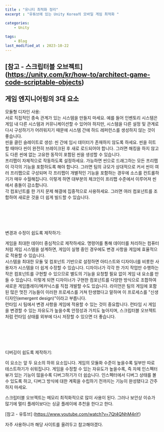 ```yaml
---
title : "유니티 최적화 정리"
excerpt : "유튜브에 있는 Unity Korea의 모바일 게임 최적화 "

categories:
    - Unity
    
tags:
    - Blog
last_modified_at : 2023-10-22
---
```

[참고 - 스크립터블 오브젝트] (https://unity.com/kr/how-to/architect-game-code-scriptable-objects)
<br><br>
게임 엔지니어링의 3대 요소
---
모듈형 디자인 사용:
<br>
서로 직접적인 종속 관계가 있는 시스템을 만들지 마세요. 예를 들어 인벤토리 시스템은 게임 내 다른 시스템과 커뮤니케이션할 수 있어야 하지만, 시스템을 다른 설정 및 관계로 다시 구성하기가 어려워지기 때문에 시스템 간에 하드 레퍼런스를 생성하지 않는 것이 좋습니다. <br>
씬을 클린 슬레이트로 생성: 씬 간에 임시 데이터가 존재하지 않도록 하세요. 씬을 히트할 때마다 씬이 완전히 브레이크된 후 새로 로드되어야 합니다. 그러면 해킹을 하지 않고도 다른 씬에 없는 고유한 동작이 포함된 씬을 생성할 수 있습니다. <br>
프리팹이 자체적으로 작동하도록 설정하세요. 가능하면 씬으로 드래그하는 모든 프리팹이 각각의 기능을 포함하도록 해야 합니다. 그러면 팀의 규모가 상대적으로 커서 씬이 여러 프리팹으로 구성되며 각 프리팹이 개별적인 기능을 포함하는 경우에 소스를 컨트롤하기가 매우 수월해집니다. 이렇게 하면 대부분의 체크인이 프리팹 수준에서 이루어져 씬에서 충돌이 감소합니다. <br>
각 컴포넌트를 한 가지 문제 해결에 집중적으로 사용하세요. 그러면 여러 컴포넌트를 조합하여 새로운 것을 더 쉽게 빌드할 수 있습니다.
 
 <br><br>
---
변경과 수정이 쉽도록 제작하기:

게임을 최대한 데이터 중심적으로 제작하세요. 명령어를 통해 데이터를 처리하는 컴퓨터처럼 게임 시스템을 설계하면, 게임이 실행 중인 경우에도 변경 사항을 게임에 효율적으로 적용할 수 있습니다. <br>
시스템을 최대한 모듈 및 컴포넌트 기반으로 설정하면 아티스트와 디자이너를 비롯한 사용자가 시스템을 더 쉽게 수정할 수 있습니다. 디자이너가 각각 한 가지 작업만 수행하는 작은 컴포넌트를 구현할 수 있으므로 별도의 기능을 요청할 필요 없이 게임 내 요소를 만들 수 있습니다. 이렇게 되면 디자이너가 구현한 컴포넌트를 다양한 방식으로 조합하여 새로운 게임플레이/메카닉스를 직접 개발할 수도 있습니다. 라이언은 팀의 게임에 포함된 많은 멋진 기능들이 이러한 프로세스를 거쳐 탄생했다고 말하며 이 프로세스를 "신생 디자인(emergent design)"이라고 부릅니다. <br>
런타임 시 팀에서 변경 사항을 게임에 적용할 수 있는 것이 중요합니다. 런타임 시 게임을 변경할 수 있는 자유도가 높을수록 안정성과 가치도 높아지며, 스크립터블 오브젝트처럼 런타임 상태를 외부에 다시 저장할 수 있으면 더 좋습니다.<br>
 
<br><br>
---
디버깅이 쉽도록 제작하기:

이 요소는 앞 두 요소의 하위 요소입니다. 게임의 모듈화 수준이 높을수록 일부만 따로 테스트하기가 쉬워집니다. 게임을 수정할 수 있는 자유도가 높을수록, 즉 자체 인스펙터 뷰가 있는 기능이 많을수록 디버그하기가 더 쉽습니다. 인스펙터에서 디버그 상태를 볼 수 있도록 하고, 디버그 방식에 대한 계획을 수립하기 전까지는 기능이 완성됐다고 간주하지 마세요. 


스크립터블 오브젝트는 메모리 최적화적으로 많이 사용이 된다. 그러나 보안상 이슈가 많기에 멀티 플레이보다는 싱글 플레이에 추천을 한다고 한다.

[참고 - 유튜브] (https://www.youtube.com/watch?v=7Qt4QNhM4nY)

자주 사용하니까 해당 사이트를 올려두고 참고해야겠다.<br>